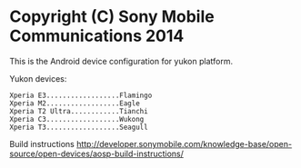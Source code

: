 Copyright (C) Sony Mobile Communications 2014
=============================================

This is the Android device configuration for yukon platform.

Yukon devices:

    Xperia E3..................Flamingo
    Xperia M2..................Eagle
    Xperia T2 Ultra............Tianchi
    Xperia C3..................Wukong
    Xperia T3..................Seagull

Build instructions
http://developer.sonymobile.com/knowledge-base/open-source/open-devices/aosp-build-instructions/

